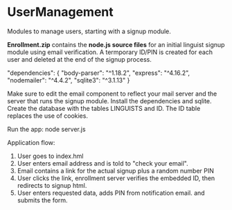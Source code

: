# UserManagement
Modules to manage users, starting with a signup module.

**Enrollment.zip** contains the **node.js source files** for an initial linguist signup module using email verification.
A termporary ID/PIN is created for each user and deleted at the end of the signup process.

  "dependencies": {
    "body-parser": "^1.18.2",
    "express": "^4.16.2",
    "nodemailer": "^4.4.2",
    "sqlite3": "^3.1.13"
  }
  
 Make sure to edit the email component to reflect your mail server and the server that runs
 the signup module.
 Install the dependencies and sqlite. Create the database with the tables LINGUISTS and ID.
 The ID table replaces the use of cookies. 
 
 Run the app: node server.js
 
 Application flow:
 1. User goes to index.hml
 2. User enters email address and is told to "check your email".
 3. Email contains a link for the actual signup plus a random number PIN
 4. User clicks the link, enrollment server verifies the embedded ID, then redirects to signup html.
 5. User enters requested data, adds PIN from notification email. and submits the form.
 
 
